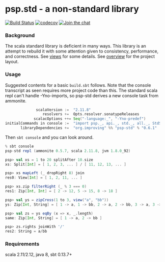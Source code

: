 psp.std - a non-standard library
================================

[![Build Status](https://travis-ci.org/paulp/psp-std.svg?branch=master)](https://travis-ci.org/paulp/psp-std) [![codecov](https://codecov.io/gh/paulp/psp-std/branch/master/graph/badge.svg?bloop)](https://codecov.io/gh/paulp/psp-std) [![Join the chat](https://badges.gitter.im/Join%20Chat.svg)](https://gitter.im/paulp/psp-std)

### Background

The scala standard library is deficient in many ways. This library is an attempt to rebuild it with some attention given to consistency, performance, and correctness. See [views](doc/views.md) for some details. See [overview](doc/overview.md) for the project layout.

### Usage

Suggested contents for a basic `build.sbt` follows. Note that the console transcript as seen requires more project code than this. The standard scala repl can't handle -Yno-imports, so psp-std derives a new console task from ammonite.

```scala
              scalaVersion :=  "2.11.8"
                 resolvers +=  Opts.resolver.sonatypeReleases
             scalacOptions ++= Seq("-language:_", "-Yno-predef")
initialCommands in console :=  "import psp._, api._, std._, all._, StdShow._"
       libraryDependencies +=  "org.improving" %% "psp-std" % "0.6.1"
```

Then `sbt console` and you can look around.
```scala
% sbt console
psp-std repl (ammonite 0.5.7, scala 2.11.8, jvm 1.8.0_92)

psp> val xs = 1 to 20 splitAfter 10.size
xs: Split[Int] = [ 1, 2, 3, ... ] / [ 11, 12, 13, ... ]

psp> xs mapLeft (_ dropRight 8) join
res0: View[Int] = [ 1, 2, 11, ... ]

psp> xs.zip filterRight (_ % 3 === 0)
res1: Zip[Int, Int] = [ 2 -> 12, 5 -> 15, 8 -> 18 ]

psp> val ys = zipCross(1 to 3, view("a", "bb"))
ys: Zip[Int, String] = [ 1 -> a, 1 -> bb, 2 -> a, 2 -> bb, 3 -> a, 3 -> bb ]

psp> val zs = ys eqBy (x => x, _.length)
same: Zip[Int, String] = [ 1 -> a, 2 -> bb ]

psp> zs.rights joinWith '/'
res2: String = a/bb
```

### Requirements

scala 2.11/2.12, java 8, sbt 0.13.7+
